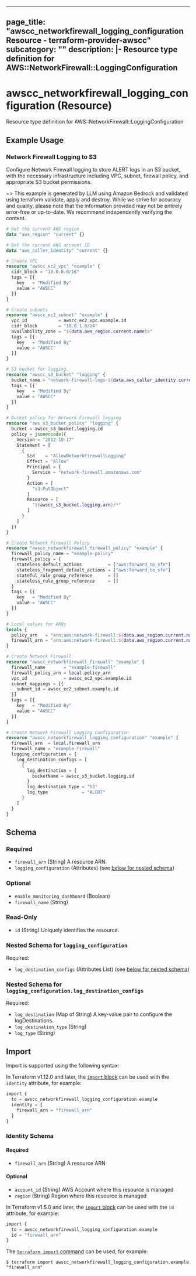 
---
page_title: "awscc_networkfirewall_logging_configuration Resource - terraform-provider-awscc"
subcategory: ""
description: |-
  Resource type definition for AWS::NetworkFirewall::LoggingConfiguration
---

# awscc_networkfirewall_logging_configuration (Resource)

Resource type definition for AWS::NetworkFirewall::LoggingConfiguration

## Example Usage

### Network Firewall Logging to S3

Configure Network Firewall logging to store ALERT logs in an S3 bucket, with the necessary infrastructure including VPC, subnet, firewall policy, and appropriate S3 bucket permissions.

~> This example is generated by LLM using Amazon Bedrock and validated using terraform validate, apply and destroy. While we strive for accuracy and quality, please note that the information provided may not be entirely error-free or up-to-date. We recommend independently verifying the content.

```terraform
# Get the current AWS region
data "aws_region" "current" {}

# Get the current AWS account ID
data "aws_caller_identity" "current" {}

# Create VPC
resource "awscc_ec2_vpc" "example" {
  cidr_block = "10.0.0.0/16"
  tags = [{
    key   = "Modified By"
    value = "AWSCC"
  }]
}

# Create subnets
resource "awscc_ec2_subnet" "example" {
  vpc_id            = awscc_ec2_vpc.example.id
  cidr_block        = "10.0.1.0/24"
  availability_zone = "${data.aws_region.current.name}a"
  tags = [{
    key   = "Modified By"
    value = "AWSCC"
  }]
}

# S3 bucket for logging
resource "awscc_s3_bucket" "logging" {
  bucket_name = "network-firewall-logs-${data.aws_caller_identity.current.account_id}"
  tags = [{
    key   = "Modified By"
    value = "AWSCC"
  }]
}

# Bucket policy for Network Firewall logging
resource "aws_s3_bucket_policy" "logging" {
  bucket = awscc_s3_bucket.logging.id
  policy = jsonencode({
    Version = "2012-10-17"
    Statement = [
      {
        Sid    = "AllowNetworkFirewallLogging"
        Effect = "Allow"
        Principal = {
          Service = "network-firewall.amazonaws.com"
        }
        Action = [
          "s3:PutObject"
        ]
        Resource = [
          "${awscc_s3_bucket.logging.arn}/*"
        ]
      }
    ]
  })
}

# Create Network Firewall Policy
resource "awscc_networkfirewall_firewall_policy" "example" {
  firewall_policy_name = "example-policy"
  firewall_policy = {
    stateless_default_actions          = ["aws:forward_to_sfe"]
    stateless_fragment_default_actions = ["aws:forward_to_sfe"]
    stateful_rule_group_reference      = []
    stateless_rule_group_reference     = []
  }
  tags = [{
    key   = "Modified By"
    value = "AWSCC"
  }]
}

# Local values for ARNs
locals {
  policy_arn   = "arn:aws:network-firewall:${data.aws_region.current.name}:${data.aws_caller_identity.current.account_id}:firewall-policy/example-policy"
  firewall_arn = "arn:aws:network-firewall:${data.aws_region.current.name}:${data.aws_caller_identity.current.account_id}:firewall/example-firewall"
}

# Create Network Firewall
resource "awscc_networkfirewall_firewall" "example" {
  firewall_name       = "example-firewall"
  firewall_policy_arn = local.policy_arn
  vpc_id              = awscc_ec2_vpc.example.id
  subnet_mappings = [{
    subnet_id = awscc_ec2_subnet.example.id
  }]
  tags = [{
    key   = "Modified By"
    value = "AWSCC"
  }]
}

# Create Network Firewall Logging Configuration
resource "awscc_networkfirewall_logging_configuration" "example" {
  firewall_arn  = local.firewall_arn
  firewall_name = "example-firewall"
  logging_configuration = {
    log_destination_configs = [
      {
        log_destination = {
          bucketName = awscc_s3_bucket.logging.id
        }
        log_destination_type = "S3"
        log_type             = "ALERT"
      }
    ]
  }
}
```

<!-- schema generated by tfplugindocs -->
## Schema

### Required

- `firewall_arn` (String) A resource ARN.
- `logging_configuration` (Attributes) (see [below for nested schema](#nestedatt--logging_configuration))

### Optional

- `enable_monitoring_dashboard` (Boolean)
- `firewall_name` (String)

### Read-Only

- `id` (String) Uniquely identifies the resource.

<a id="nestedatt--logging_configuration"></a>
### Nested Schema for `logging_configuration`

Required:

- `log_destination_configs` (Attributes List) (see [below for nested schema](#nestedatt--logging_configuration--log_destination_configs))

<a id="nestedatt--logging_configuration--log_destination_configs"></a>
### Nested Schema for `logging_configuration.log_destination_configs`

Required:

- `log_destination` (Map of String) A key-value pair to configure the logDestinations.
- `log_destination_type` (String)
- `log_type` (String)

## Import

Import is supported using the following syntax:

In Terraform v1.12.0 and later, the [`import` block](https://developer.hashicorp.com/terraform/language/import) can be used with the `identity` attribute, for example:

```terraform
import {
  to = awscc_networkfirewall_logging_configuration.example
  identity = {
    firewall_arn = "firewall_arn"
  }
}
```

<!-- schema generated by tfplugindocs -->
### Identity Schema

#### Required

- `firewall_arn` (String) A resource ARN

#### Optional

- `account_id` (String) AWS Account where this resource is managed
- `region` (String) Region where this resource is managed

In Terraform v1.5.0 and later, the [`import` block](https://developer.hashicorp.com/terraform/language/import) can be used with the `id` attribute, for example:

```terraform
import {
  to = awscc_networkfirewall_logging_configuration.example
  id = "firewall_arn"
}
```

The [`terraform import` command](https://developer.hashicorp.com/terraform/cli/commands/import) can be used, for example:

```shell
$ terraform import awscc_networkfirewall_logging_configuration.example "firewall_arn"
```
